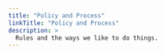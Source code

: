 ```yaml
---
title: "Policy and Process"
linkTitle: "Policy and Process"
description: >
  Rules and the ways we like to do things.
---
```

